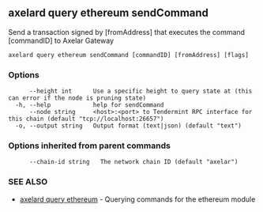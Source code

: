 ## axelard query ethereum sendCommand

Send a transaction signed by \[fromAddress\] that executes the command \[commandID\] to Axelar Gateway

```
axelard query ethereum sendCommand [commandID] [fromAddress] [flags]
```

### Options

```
      --height int      Use a specific height to query state at (this can error if the node is pruning state)
  -h, --help            help for sendCommand
      --node string     <host>:<port> to Tendermint RPC interface for this chain (default "tcp://localhost:26657")
  -o, --output string   Output format (text|json) (default "text")
```

### Options inherited from parent commands

```
      --chain-id string   The network chain ID (default "axelar")
```

### SEE ALSO

- [axelard query ethereum](axelard_query_ethereum.md)	 - Querying commands for the ethereum module
